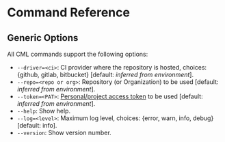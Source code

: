 # Command Reference

## Generic Options

All CML commands support the following options:

- `--driver=<ci>`: CI provider where the repository is hosted, choices: {github,
  gitlab, bitbucket} [default: *inferred from environment*].
- `--repo=<repo or org>`: Repository (or Organization) to be used [default:
  *inferred from environment*].
- `--token=<PAT>`:
  [Personal/project access token](https://cml.dev/doc/self-hosted-runners#personal-access-token)
  to be used [default: *inferred from environment*].
- `--help`: Show help.
- `--log=<level>`: Maximum log level, choices: {error, warn, info, debug}
  [default: info].
- `--version`: Show version number.
